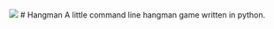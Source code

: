 <img src="https://cdn-icons-png.flaticon.com/512/7431/7431997.png"/>
# Hangman
A little command line hangman game written in python.


